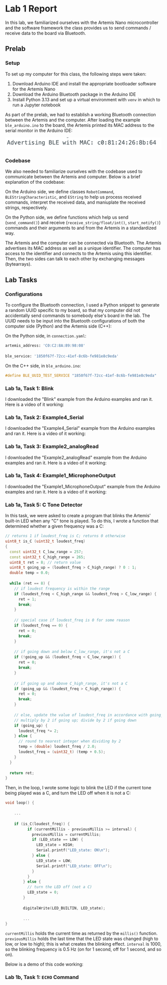 # Lab 1 Report

In this lab, we familiarized ourselves with the Artemis Nano microcontroller and the software framework the class provides us to send commands / receive data to the board via Bluetooth.

## Prelab

### Setup

To set up my computer for this class, the following steps were taken:

1. Download Arduino IDE and install the appropriate bootloader software for the Artemis Nano
2. Download the Arduino Bluetooth package in the Arduino IDE
3. Install Python 3.13 and set up a virtual environment with `venv` in which to run a Jupyter notebook

As part of the prelab, we had to establish a working Bluetooth connection between the Artemis and the computer. After loading the example `ble_arduino.ino` to the board, the Artemis printed its MAC address to the serial monitor in the Arduino IDE:

![mac_address](images/lab1/mac_address.png)

### Codebase

We also needed to familiarize ourselves with the codebase used to communicate between the Artemis and computer. Below is a brief explanation of the codebase:

On the Arduino side, we define classes `RobotCommand`, `BLEStringCharacteristic`, and `EString` to help us process received commands, interpret the received data, and maniuplate the received strings, respectively. 

On the Python side, we define functions which help us send (`send_command()`) and receive (`receive_string/float/int()`, `start_notify()`) commands and their arguments to and from the Artemis in a standardized way.

The Artemis and the computer can be connected via Bluetooth. The Artemis advertises its MAC address as well as a unique identifier. The computer has access to the identifier and connects to the Artemis using this identifier. Then, the two sides can talk to each other by exchanging messages (bytearrays).

## Lab Tasks

### Configurations

To configure the Bluetooth connection, I used a Python snippet to generate a random UUID specific to my board, so that my computer did not accidentally send commands to somebody else's board in the lab. The UUID needs to be input into the Bluetooth configurations of both the computer side (Python) and the Artemis side (C++):

On the Python side, in `connection.yaml`:

```python
artemis_address: 'C0:C2:8A:89:98:08'

ble_service: '1850f67f-72cc-41ef-8c6b-fe981e8c9eda'
```

On the C++ side, in `ble_arduino.ino`:

```cpp
#define BLE_UUID_TEST_SERVICE "1850f67f-72cc-41ef-8c6b-fe981e8c9eda"
```

### Lab 1a, Task 1: Blink

I downloaded the "Blink" example from the Arduino examples and ran it. Here is a video of it working:

### Lab 1a, Task 2: Example4_Serial

I downloaded the "Example4_Serial" example from the Arduino examples and ran it. Here is a video of it working:

### Lab 1a, Task 3: Example2_analogRead

I downloaded the "Example2_analogRead" example from the Arduino examples and ran it. Here is a video of it working:

### Lab 1a, Task 4: Example1_MicrophoneOutput

I downloaded the "Example1_MicrophoneOutput" example from the Arduino examples and ran it. Here is a video of it working:

### Lab 1a, Task 5: C Tone Detector

In this task, we were asked to create a program that blinks the Artemis' built-in LED when any "C" tone is played. To do this, I wrote a function that determined whether a given frequency was a C:

```cpp
// returns 1 if loudest_freq is C; returns 0 otherwise
uint8_t is_C (uint32_t loudest_freq)
{
  const uint32_t C_low_range = 257;
  const uint32_t C_high_range = 265;
  uint8_t ret = 8; // return value
  uint8_t going_up = (loudest_freq > C_high_range) ? 0 : 1;
  double temp = 0.0;

  while (ret == 8) {
    // if loudest frequency is within the range
    if (loudest_freq < C_high_range && loudest_freq > C_low_range) {
      ret = 1;
      break;
    }

    // special case if loudest_freq is 0 for some reason
    if (loudest_freq == 0) {
      ret = 0;
      break;
    }

    // if going down and below C_low_range, it's not a C
    if (!going_up && (loudest_freq < C_low_range)) {
      ret = 0;
      break;
    }

    // if going up and above C_high_range, it's not a C
    if (going_up && (loudest_freq > C_high_range)) {
      ret = 0;
      break;
    }

    // else, update the value of loudest_freq in accordance with going_up:
    // multiply by 2 if going up; divide by 2 if going down
    if (going_up) {
      loudest_freq *= 2;
    } else {
      // round to nearest integer when dividing by 2
      temp = (double) loudest_freq / 2.0;
      loudest_freq = (uint32_t) (temp + 0.5);
    }
  }
  
  return ret;
}
```

Then, in the loop, I wrote some logic to blink the LED if the current tone being played was a C, and turn the LED off when it is not a C:

```cpp
void loop() {

    ...
    
    if (is_C(loudest_freq)) {
          if (currentMillis - previousMillis >= interval) {
            previousMillis = currentMillis;
            if (LED_state == LOW) {
              LED_state = HIGH;
              Serial.printf("LED_state: ON\n");
            } else {
              LED_state = LOW;
              Serial.printf("LED_state: OFF\n");
            }
          }
        } else {
          // turn the LED off (not a C)
          LED_state = 0;
        }
    
        digitalWrite(LED_BUILTIN, LED_state);

        ...
}
```

`currentMillis` holds the current time as returned by the `millis()` function. `previousMillis` holds the last time that the LED state was changed (high to low, or low to high); this is what creates the blinking effect. `interval` is 1000, so the blinking frequency is 0.5 Hz (on for 1 second, off for 1 second, and so on).

Below is a demo of this code working:


### Lab 1b, Task 1: `ECHO` Command

